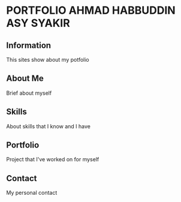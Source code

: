 # PORTFOLIO AHMAD HABBUDDIN ASY SYAKIR

## Information

This sites show about my potfolio

## About Me

Brief about myself

## Skills

About skills that I know and I have

## Portfolio

Project that I've worked on for myself

## Contact

My personal contact